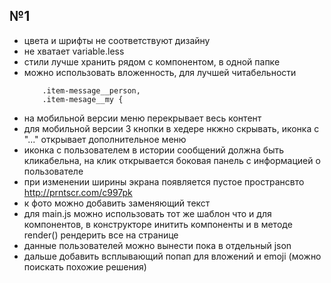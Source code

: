 ## №1
* цвета и шрифты не соответствуют дизайну
* не хватает variable.less
* стили лучше хранить рядом с компонентом, в одной папке
* можно использовать вложенность, для лучшей читабельности
    ```
        .item-message__person,
        .item-mesage__my {
    ```
* на мобильной версии меню перекрывает весь контент
* для мобильной версии 3 кнопки в хедере нкжно скрывать, иконка с "..." открывает дополнительное меню
* иконка с пользователем в истории сообщений должна быть кликабельна, на клик открывается боковая панель с информацией о пользователе
* при изменении ширины экрана появляется пустое пространсвто http://prntscr.com/c997pk
* к фото можно добавить заменяющий текст
* для main.js можно использовать тот же шаблон что и для компонентов, в конструкторе инитить компоненты и в методе render() рендерить все на странице
* данные пользователей можно вынести пока в отдельный json
* дальше добавить всплывающий попап для вложений и emoji (можно поискать похожие решения)